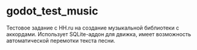 # godot_test_music
 
Тестовое задание с HH.ru на создание музыкальной библиотеки с аккордами. Использует SQLite-аддон для движка, имеет возможность автоматической перемотки текста песни.

